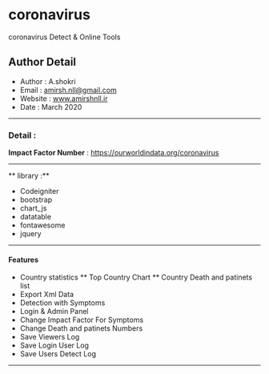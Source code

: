 # coronavirus
coronavirus Detect &amp; Online Tools

## Author Detail
* Author 	: A.shokri
* Email 	: amirsh.nll@gmail.com
* Website : www.amirshnll.ir
* Date 	: March 2020

** **

### Detail :
**Impact Factor Number** : https://ourworldindata.org/coronavirus

** **

** library :**
* Codeigniter
* bootstrap
* chart_js
* datatable
* fontawesome
* jquery

** **

#### Features
* Country statistics
** Top Country Chart
** Country Death and patinets list
* Export Xml Data
* Detection with Symptoms
* Login & Admin Panel
* Change Impact Factor For Symptoms
* Change Death and patinets Numbers
* Save Viewers Log
* Save Login User Log
* Save Users Detect Log

** **
